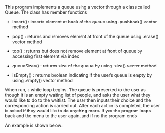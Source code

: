 This program implements a queue using a vector through a class called Queue. The class has member functions 

- insert() : inserts element at back of the queue using .pushback() vector method 

- pop() : returns and removes element at front of the queue using .erase() vector method 

- top() ; returns but does not remove element at front of queue by accessing first element via index 

- queueSizes() : returns size of the queue by using .size() vector method 

- isEmpty() : returns boolean indicating if the user’s queue is empty by using .empty() vector method 

 

When run, a while loop begins.  The queue is presented to the user as though it is an empty waiting list of people, and asks the user what they would like to do to the waitlist. The user then inputs their choice and the corresponding action is carried out. After each action is completed, the user is asked if they would like to do anything more. If yes the program loops back and the menu to the user again, and if no the program ends 

 

An example is shown below: 

